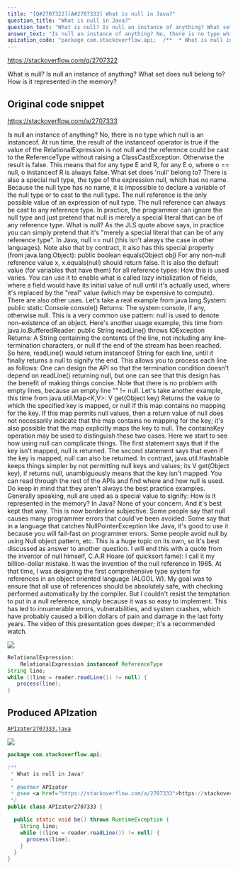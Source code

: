 ```yaml
---
title: "[Q#2707322][A#2707333] What is null in Java?"
question_title: "What is null in Java?"
question_text: "What is null? Is null an instance of anything? What set does null belong to? How is it represented in the memory?"
answer_text: "Is null an instance of anything? No, there is no type which null is an instanceof. At run time, the result of the instanceof operator is true if the value of the RelationalExpression is not null and the reference could be cast to the ReferenceType without raising a ClassCastException. Otherwise the result is false. This means that for any type E and R, for any E o, where o == null, o instanceof R is always false. What set does 'null' belong to? There is also a special null type, the type of the expression null, which has no name. Because the null type has no name, it is impossible to declare a variable of the null type or to cast to the null type. The null reference is the only possible value of an expression of null type. The null reference can always be cast to any reference type. In practice, the programmer can ignore the null type and just pretend that null is merely a special literal that can be of any reference type. What is null? As the JLS quote above says, in practice you can simply pretend that it's \"merely a special literal that can be of any reference type\". In Java, null == null (this isn't always the case in other languages). Note also that by contract, it also has this special property (from java.lang.Object): public boolean equals(Object obj) For any non-null reference value x, x.equals(null) should return false. It is also the default value (for variables that have them) for all reference types: How this is used varies. You can use it to enable what is called lazy initialization of fields, where a field would have its initial value of null until it's actually used, where it's replaced by the \"real\" value (which may be expensive to compute). There are also other uses. Let's take a real example from java.lang.System: public static Console console() Returns: The system console, if any, otherwise null. This is a very common use pattern: null is used to denote non-existence of an object. Here's another usage example, this time from java.io.BufferedReader: public String readLine() throws IOException Returns: A String containing the contents of the line, not including any line-termination characters, or null if the end of the stream has been reached. So here, readLine() would return instanceof String for each line, until it finally returns a null to signify the end. This allows you to process each line as follows: One can design the API so that the termination condition doesn't depend on readLine() returning null, but one can see that this design has the benefit of making things concise. Note that there is no problem with empty lines, because an empty line \"\" != null. Let's take another example, this time from java.util.Map<K,V>: V get(Object key) Returns the value to which the specified key is mapped, or null if this map contains no mapping for the key. If this map permits null values, then a return value of null does not necessarily indicate that the map contains no mapping for the key; it's also possible that the map explicitly maps the key to null. The containsKey operation may be used to distinguish these two cases. Here we start to see how using null can complicate things. The first statement says that if the key isn't mapped, null is returned. The second statement says that even if the key is mapped, null can also be returned. In contrast, java.util.Hashtable keeps things simpler by not permitting null keys and values; its V get(Object key), if returns null, unambiguously means that the key isn't mapped. You can read through the rest of the APIs and find where and how null is used. Do keep in mind that they aren't always the best practice examples. Generally speaking, null are used as a special value to signify: How is it represented in the memory? In Java? None of your concern. And it's best kept that way. This is now borderline subjective. Some people say that null causes many programmer errors that could've been avoided. Some say that in a language that catches NullPointerException like Java, it's good to use it because you will fail-fast on programmer errors. Some people avoid null by using Null object pattern, etc. This is a huge topic on its own, so it's best discussed as answer to another question. I will end this with a quote from the inventor of null himself, C.A.R Hoare (of quicksort fame): I call it my billion-dollar mistake. It was the invention of the null reference in 1965. At that time, I was designing the first comprehensive type system for references in an object oriented language (ALGOL W). My goal was to ensure that all use of references should be absolutely safe, with checking performed automatically by the compiler. But I couldn't resist the temptation to put in a null reference, simply because it was so easy to implement. This has led to innumerable errors, vulnerabilities, and system crashes, which have probably caused a billion dollars of pain and damage in the last forty years. The video of this presentation goes deeper; it's a recommended watch."
apization_code: "package com.stackoverflow.api;  /**  * What is null in Java?  *  * @author APIzator  * @see <a href=\"https://stackoverflow.com/a/2707333\">https://stackoverflow.com/a/2707333</a>  */ public class APIzator2707333 {    public static void be() throws RuntimeException {     String line;     while ((line = reader.readLine()) != null) {       process(line);     }   } }"
---
```


https://stackoverflow.com/q/2707322

What is null?
Is null an instance of anything?
What set does null belong to?
How is it represented in the memory?



## Original code snippet

https://stackoverflow.com/a/2707333

Is null an instance of anything?
No, there is no type which null is an instanceof.
At run time, the result of the instanceof operator is true if the value of the RelationalExpression is not null and the reference could be cast to the ReferenceType without raising a ClassCastException. Otherwise the result is false.
This means that for any type E and R, for any E o, where o == null, o instanceof R is always false.
What set does &#x27;null&#x27; belong to?
There is also a special null type, the type of the expression null, which has no name. Because the null type has no name, it is impossible to declare a variable of the null type or to cast to the null type. The null reference is the only possible value of an expression of null type. The null reference can always be cast to any reference type. In practice, the programmer can ignore the null type and just pretend that null is merely a special literal that can be of any reference type.
What is null?
As the JLS quote above says, in practice you can simply pretend that it&#x27;s &quot;merely a special literal that can be of any reference type&quot;.
In Java, null == null (this isn&#x27;t always the case in other languages). Note also that by contract, it also has this special property (from java.lang.Object):
public boolean equals(Object obj)
For any non-null reference value x, x.equals(null) should return false.
It is also the default value (for variables that have them) for all reference types:
How this is used varies. You can use it to enable what is called lazy initialization of fields, where a field would have its initial value of null until it&#x27;s actually used, where it&#x27;s replaced by the &quot;real&quot; value (which may be expensive to compute).
There are also other uses. Let&#x27;s take a real example from java.lang.System:
public static Console console()
Returns: The system console, if any, otherwise null.
This is a very common use pattern: null is used to denote non-existence of an object.
Here&#x27;s another usage example, this time from java.io.BufferedReader:
public String readLine() throws IOException
Returns: A String containing the contents of the line, not including any line-termination characters, or null if the end of the stream has been reached.
So here, readLine() would return instanceof String for each line, until it finally returns a null to signify the end. This allows you to process each line as follows:
One can design the API so that the termination condition doesn&#x27;t depend on readLine() returning null, but one can see that this design has the benefit of making things concise. Note that there is no problem with empty lines, because an empty line &quot;&quot; != null.
Let&#x27;s take another example, this time from java.util.Map&lt;K,V&gt;:
V get(Object key)
Returns the value to which the specified key is mapped, or null if this map contains no mapping for the key.
If this map permits null values, then a return value of null does not necessarily indicate that the map contains no mapping for the key; it&#x27;s also possible that the map explicitly maps the key to null. The containsKey operation may be used to distinguish these two cases.
Here we start to see how using null can complicate things. The first statement says that if the key isn&#x27;t mapped, null is returned. The second statement says that even if the key is mapped, null can also be returned.
In contrast, java.util.Hashtable keeps things simpler by not permitting null keys and values; its V get(Object key), if returns null, unambiguously means that the key isn&#x27;t mapped.
You can read through the rest of the APIs and find where and how null is used. Do keep in mind that they aren&#x27;t always the best practice examples.
Generally speaking, null are used as a special value to signify:
How is it represented in the memory?
In Java? None of your concern. And it&#x27;s best kept that way.
This is now borderline subjective. Some people say that null causes many programmer errors that could&#x27;ve been avoided. Some say that in a language that catches NullPointerException like Java, it&#x27;s good to use it because you will fail-fast on programmer errors. Some people avoid null by using Null object pattern, etc.
This is a huge topic on its own, so it&#x27;s best discussed as answer to another question.
I will end this with a quote from the inventor of null himself, C.A.R Hoare (of quicksort fame):
I call it my billion-dollar mistake. It was the invention of the null reference in 1965. At that time, I was designing the first comprehensive type system for references in an object oriented language (ALGOL W). My goal was to ensure that all use of references should be absolutely safe, with checking performed automatically by the compiler. But I couldn&#x27;t resist the temptation to put in a null reference, simply because it was so easy to implement. This has led to innumerable errors, vulnerabilities, and system crashes, which have probably caused a billion dollars of pain and damage in the last forty years.
The video of this presentation goes deeper; it&#x27;s a recommended watch.

<div class="code-logo"><img src="/stackoverflow.png" /></div>

```java
RelationalExpression:
    RelationalExpression instanceof ReferenceType
String line;
while ((line = reader.readLine()) != null) {
   process(line);
}
```

## Produced APIzation

[`APIzator2707333.java`](https://github.com/pasqualesalza/apization-temp-data/raw/master/search/APIzator2707333.java)

<div class="code-logo"><img src="/apizator.png" /></div>

```java
package com.stackoverflow.api;

/**
 * What is null in Java?
 *
 * @author APIzator
 * @see <a href="https://stackoverflow.com/a/2707333">https://stackoverflow.com/a/2707333</a>
 */
public class APIzator2707333 {

  public static void be() throws RuntimeException {
    String line;
    while ((line = reader.readLine()) != null) {
      process(line);
    }
  }
}

```